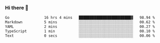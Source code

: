 ### Hi there 👋

<!--
**yeya24/yeya24** is a ✨ _special_ ✨ repository because its `README.md` (this file) appears on your GitHub profile.

Here are some ideas to get you started:

- 🔭 I’m currently working on ...
- 🌱 I’m currently learning ...
- 👯 I’m looking to collaborate on ...
- 🤔 I’m looking for help with ...
- 💬 Ask me about ...
- 📫 How to reach me: ...
- 😄 Pronouns: ...
- ⚡ Fun fact: ...
-->

<!--START_SECTION:waka-->

```txt
Go                16 hrs 4 mins   ████████████████████████▓   98.94 %
Markdown          5 mins          ░░░░░░░░░░░░░░░░░░░░░░░░░   00.62 %
YAML              2 mins          ░░░░░░░░░░░░░░░░░░░░░░░░░   00.27 %
TypeScript        1 min           ░░░░░░░░░░░░░░░░░░░░░░░░░   00.10 %
Text              0 secs          ░░░░░░░░░░░░░░░░░░░░░░░░░   00.06 %
```

<!--END_SECTION:waka-->
